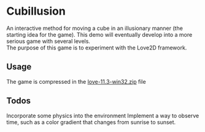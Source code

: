 # Cubillusion  

An interactive method for moving a cube in an illusionary manner (the starting idea for the game). This demo will eventually develop into a more serious game with several levels.  
The purpose of this game is to experiment with the Love2D framework.

## Usage

The game is compressed in the [love-11.3-win32.zip](love-11.3-win32.zip) file

## Todos
Incorporate some physics into the environment
Implement a way to observe time, such as a color gradient that changes from sunrise to sunset.
